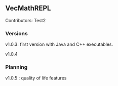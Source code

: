 ## VecMathREPL

Contributors:
Test2
### Versions
v1.0.3: first version with Java and C++ executables.

v1.0.4

### Planning

v1.0.5 : quality of life features
